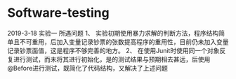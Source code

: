 # Software-testing
2019-3-18 实验一
所遇问题
1、	实验初期使用暴力求解的判断方法，程序结构简单且不可重用，后加入变量记录钞票的张数提高程序的重用性，目前仍未加入变量记录钞票面值，这是程序不够完善的地方。
2、	在使用Junit时使用同一个对象反复进行测试，而未将其进行初始化，是的测试结果与预期相去甚远，后使用@Before进行测试，既简化了代码结构，又解决了上述问题
